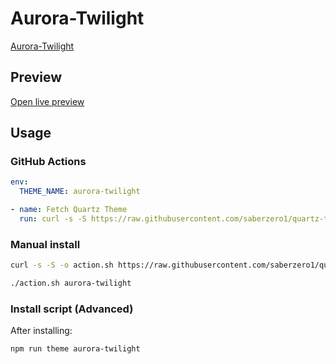 # Aurora-Twilight

[Aurora-Twilight](https://quinta0.github.io/)

## Preview

[Open live preview](https://quartz-themes.github.io/aurora-twilight/)

## Usage

### GitHub Actions

```yaml
env:
  THEME_NAME: aurora-twilight
```

```yaml
- name: Fetch Quartz Theme
  run: curl -s -S https://raw.githubusercontent.com/saberzero1/quartz-themes/master/action.sh | bash -s -- $THEME_NAME
```

### Manual install

```bash
curl -s -S -o action.sh https://raw.githubusercontent.com/saberzero1/quartz-themes/master/action.sh

./action.sh aurora-twilight
```

### Install script (Advanced)

After installing:

```bash
npm run theme aurora-twilight
```
